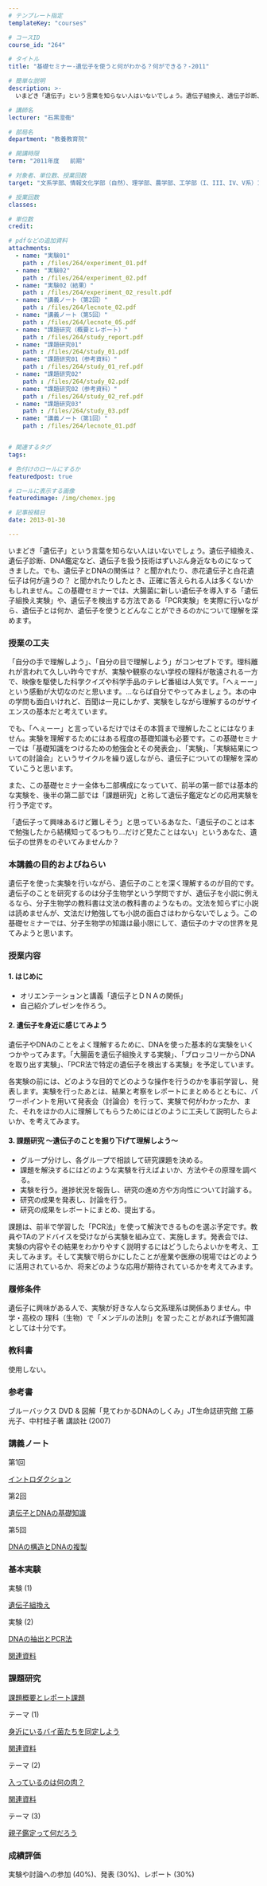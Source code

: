 ```yaml
---
# テンプレート指定
templateKey: "courses"

# コースID
course_id: "264"

# タイトル
title: "基礎セミナー-遺伝子を使うと何がわかる？何ができる？-2011"

# 簡単な説明
description: >-
  いまどき「遺伝子」という言葉を知らない人はいないでしょう。遺伝子組換え、遺伝子診断、DNA鑑定など、遺伝子を扱う技術はずいぶん身近なものになってきました。でも、遺伝子とDNAの関係は？ と聞かれたり、...

# 講師名
lecturer: "石黒澄衞"

# 部局名
department: "教養教育院"

# 開講時限
term: "2011年度	前期"

# 対象者、単位数、授業回数
target: "文系学部、情報文化学部（自然）、理学部、農学部、工学部（I、III、IV、V系）1年生\t\t\t\t2単位、週1回全15回"

# 授業回数
classes: 

# 単位数
credit: 

# pdfなどの追加資料
attachments: 
  - name: "実験01" 
    path : /files/264/experiment_01.pdf
  - name: "実験02" 
    path : /files/264/experiment_02.pdf
  - name: "実験02（結果）" 
    path : /files/264/experiment_02_result.pdf
  - name: "講義ノート（第2回）" 
    path : /files/264/lecnote_02.pdf
  - name: "講義ノート（第5回）" 
    path : /files/264/lecnote_05.pdf
  - name: "課題研究（概要とレポート）" 
    path : /files/264/study_report.pdf
  - name: "課題研究01" 
    path : /files/264/study_01.pdf
  - name: "課題研究01（参考資料）" 
    path : /files/264/study_01_ref.pdf
  - name: "課題研究02" 
    path : /files/264/study_02.pdf
  - name: "課題研究02（参考資料）" 
    path : /files/264/study_02_ref.pdf
  - name: "課題研究03" 
    path : /files/264/study_03.pdf
  - name: "講義ノート（第1回）" 
    path : /files/264/lecnote_01.pdf


# 関連するタグ
tags:

# 色付けのロールにするか
featuredpost: true

# ロールに表示する画像
featuredimage: /img/chemex.jpg

# 記事投稿日
date: 2013-01-30

---
```

いまどき「遺伝子」という言葉を知らない人はいないでしょう。遺伝子組換え、遺伝子診断、DNA鑑定など、遺伝子を扱う技術はずいぶん身近なものになってきました。でも、遺伝子とDNAの関係は？ と聞かれたり、赤花遺伝子と白花遺伝子は何が違うの？ と聞かれたりしたとき、正確に答えられる人は多くないかもしれません。この基礎セミナーでは、大腸菌に新しい遺伝子を導入する「遺伝子組換え実験」や、遺伝子を検出する方法である「PCR実験」を実際に行いながら、遺伝子とは何か、遺伝子を使うとどんなことができるのかについて理解を深めます。
### 授業の工夫

「自分の手で理解しよう」、「自分の目で理解しよう」がコンセプトです。理科離れが言われて久しい昨今ですが、実験や観察のない学校の理科が敬遠される一方で、映像を駆使した科学クイズや科学手品のテレビ番組は人気です。「へぇーー」という感動が大切なのだと思います。…ならば自分でやってみましょう。本の中の学問も面白いけれど、百聞は一見にしかず、実験をしながら理解するのがサイエンスの基本だと考えています。 

でも、「へぇーー」と言っているだけではその本質まで理解したことにはなりません。実験を理解するためにはある程度の基礎知識も必要です。この基礎セミナーでは「基礎知識をつけるための勉強会とその発表会」、「実験」、「実験結果についての討論会」というサイクルを繰り返しながら、遺伝子についての理解を深めていこうと思います。 

また、この基礎セミナー全体も二部構成になっていて、前半の第一部では基本的な実験を、後半の第二部では「課題研究」と称して遺伝子鑑定などの応用実験を行う予定です。 

「遺伝子って興味あるけど難しそう」と思っているあなた、「遺伝子のことは本で勉強したから結構知ってるつもり…だけど見たことはない」というあなた、遺伝子の世界をのぞいてみませんか？

### 本講義の目的およびねらい

遺伝子を使った実験を行いながら、遺伝子のことを深く理解するのが目的です。遺伝子のことを研究するのは分子生物学という学問ですが、遺伝子を小説に例えるなら、分子生物学の教科書は文法の教科書のようなもの。文法を知らずに小説は読めませんが、文法だけ勉強しても小説の面白さはわからないでしょう。この基礎セミナーでは、分子生物学の知識は最小限にして、遺伝子のナマの世界を見てみようと思います。 

### 授業内容

#### 1. はじめに

  * オリエンテーションと講義「遺伝子とＤＮＡの関係」
  * 自己紹介プレゼンを作ろう。

#### 2. 遺伝子を身近に感じてみよう

遺伝子やDNAのことをよく理解するために、DNAを使った基本的な実験をいくつかやってみます。「大腸菌を遺伝子組換えする実験」、「ブロッコリーからDNAを取り出す実験」、「PCR法で特定の遺伝子を検出する実験」を予定しています。 

各実験の前には、どのような目的でどのような操作を行うのかを事前学習し、発表します。実験を行ったあとは、結果と考察をレポートにまとめるとともに、パワーポイントを用いて発表会（討論会）を行って、実験で何がわかったか、また、それをほかの人に理解してもらうためにはどのように工夫して説明したらよいか、を考えてみます。 

#### 3. 課題研究 〜遺伝子のことを掘り下げて理解しよう〜

  * グループ分けし、各グループで相談して研究課題を決める。
  * 課題を解決するにはどのような実験を行えばよいか、方法やその原理を調べる。
  * 実験を行う。進捗状況を報告し、研究の進め方や方向性について討論する。
  * 研究の成果を発表し、討論を行う。
  * 研究の成果をレポートにまとめ、提出する。

課題は、前半で学習した「PCR法」を使って解決できるものを選ぶ予定です。教員やTAのアドバイスを受けながら実験を組み立て、実施します。発表会では、実験の内容やその結果をわかりやすく説明するにはどうしたらよいかを考え、工夫してみます。そして実験で明らかにしたことが産業や医療の現場ではどのように活用されているか、将来どのような応用が期待されているかを考えてみます。 

### 履修条件

遺伝子に興味がある人で、実験が好きな人なら文系理系は関係ありません。中学・高校の 理科（生物）で「メンデルの法則」を習ったことがあれば予備知識としては十分です。 

### 教科書

使用しない。

### 参考書

ブルーバックス DVD & 図解「見てわかるDNAのしくみ」JT生命誌研究館 工藤光子、中村桂子著 講談社 (2007)

### 講義ノート

第1回


[イントロダクション](/files/264/lecnote_01.pdf) 

第2回


[遺伝子とDNAの基礎知識](/files/264/lecnote_02.pdf) 

第5回


[DNAの構造とDNAの複製](/files/264/lecnote_05.pdf) 

### 基本実験

実験 (1)


[遺伝子組換え](/files/264/experiment_01.pdf) 

実験 (2)


[DNAの抽出とPCR法](/files/264/experiment_02.pdf) 

[関連資料](/files/264/experiment_02_result.pdf) 

### 課題研究


[課題概要とレポート課題](/files/264/study_report.pdf) 

テーマ (1)


[身近にいるバイ菌たちを同定しよう](/files/264/study_01.pdf) 

[関連資料](/files/264/study_01_ref.pdf) 

テーマ (2)


[入っているのは何の肉？](/files/264/study_02.pdf) 

[関連資料](/files/264/study_02_ref.pdf) 

テーマ (3)


[親子鑑定って何だろう](/files/264/study_03.pdf) 

### 成績評価

実験や討論への参加 (40%)、発表 (30%)、レポート (30%)
